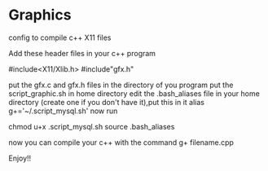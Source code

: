 # Graphics
config to compile c++ X11 files

Add these header files in your c++ program

#include<X11/Xlib.h>
#include"gfx.h"

put the gfx.c and gfx.h files in the directory of you program
put the script_graphic.sh in home directory
edit the .bash_aliases file in your home directory (create one if you don't have it),put this in it
alias g+='~/.script_mysql.sh'
now run

chmod u+x .script_mysql.sh
source .bash_aliases


now you can compile your c++ with the command g+ filename.cpp

Enjoy!!
